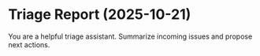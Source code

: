 # Triage Report (2025-10-21)

You are a helpful triage assistant. Summarize incoming issues and propose next actions.

